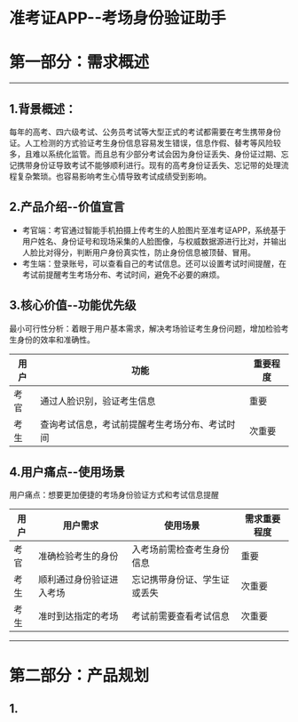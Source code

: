 # 准考证APP--考场身份验证助手
# 第一部分：需求概述
******
## 1.背景概述：
每年的高考、四六级考试、公务员考试等大型正式的考试都需要在考生携带身份证。人工检测的方式验证考生身份信息容易发生错误，信息作假、替考等风险较多，且难以系统化监管。而且总有少部分考试会因为身份证丢失、身份证过期、忘记携带身份证导致考试不能够顺利进行。现有的高考身份证丢失、忘记带的处理流程复杂繁琐。也容易影响考生心情导致考试成绩受到影响。
## 2.产品介绍--价值宣言
* 考官端：考官通过智能手机拍摄上传考生的人脸图片至准考证APP，系统基于用户姓名、身份证号和现场采集的人脸图像，与权威数据源进行比对，并输出人脸比对得分，判断用户身份真实性，防止身份信息被顶替、冒用。
* 考生端：登录账号，可以查看自己的考试信息。还可以设置考试时间提醒，在考试前提醒考生考场分布、考试时间，避免不必要的麻烦。
## 3.核心价值--功能优先级
最小可行性分析：着眼于用户基本需求，解决考场验证考生身份问题，增加检验考生身份的效率和准确性。

用户 |  功能 |  重要程度
---|---|---
考官  | 通过人脸识别，验证考生信息 |重要
考生  | 查询考试信息，考试前提醒考生考场分布、考试时间 |次重要

## 4.用户痛点--使用场景
用户痛点：想要更加便捷的考场身份验证方式和考试信息提醒 

用户| 用户需求 | 使用场景 |需求重要程度
---|---|---|---|
考官|准确检验考生的身份 |入考场前需检查考生身份信息|重要
考生| 顺利通过身份验证进入考场 |忘记携带身份证、学生证或丢失|次重要
考生| 准时到达指定的考场 |考试前需要查看考试信息|次重要


***********
# 第二部分：产品规划
## 1.
